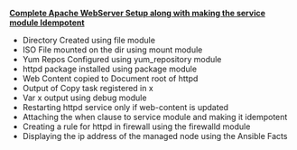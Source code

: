 <b><u>Complete Apache WebServer Setup along with making the service module Idempotent</u></b>
<ul>
  <li>Directory Created using file module</li>
  <li>ISO File mounted on the dir using mount module</li>
  <li>Yum Repos Configured using yum_repository module</li>
  <li>httpd package installed using package module</li>
  <li>Web Content copied to Document root of httpd</li>
  <li>Output of Copy task registered in x</li>
  <li>Var x output using debug module</li>
  <li>Restarting httpd service only if web-content is updated</li>
  <li>Attaching the when clause to service module and making it idempotent</li>
  <li>Creating a rule for httpd in firewall using the firewalld module</li>
  <li>Displaying the ip address of the managed node using the Ansible Facts</li>
 </ul>

